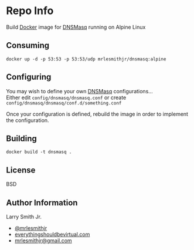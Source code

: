 Repo Info
=========
Build [Docker] image for [DNSMasq] running on Alpine Linux

Consuming
---------
```
docker up -d -p 53:53 -p 53:53/udp mrlesmithjr/dnsmasq:alpine
```

Configuring
-----------
You may wish to define your own [DNSMasq] configurations...  
Either edit `config/dnsmasq/dnsmasq.conf` or
create `config/dnsmasq/dnsmasq/conf.d/something.conf`

Once your configuration is defined, rebuild the image in order to implement the
configuration.

Building
--------
```
docker build -t dnsmasq .
```

License
-------

BSD

Author Information
------------------

Larry Smith Jr.
- [@mrlesmithjr]
- [everythingshouldbevirtual.com]
- [mrlesmithjr@gmail.com]


[Ansible]: <https://www.ansible.com/>
[DNSMasq]: <http://www.thekelleys.org.uk/dnsmasq/doc.html>
[Docker]: <https://www.docker.com>
[@mrlesmithjr]: <https://twitter.com/mrlesmithjr>
[everythingshouldbevirtual.com]: <http://everythingshouldbevirtual.com>
[mrlesmithjr@gmail.com]: <mailto:mrlesmithjr@gmail.com>
